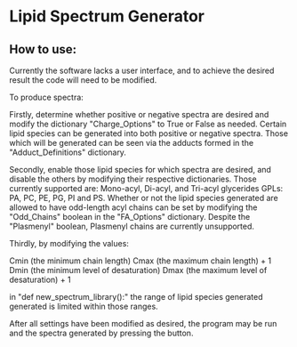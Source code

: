 # Lipid Spectrum Generator

## How to use:

Currently the software lacks a user interface, and to achieve the desired result the code will need to be modified.

To produce spectra:

Firstly, determine whether positive or negative spectra are desired and modify the dictionary "Charge_Options" to True or False as needed.
Certain lipid species can be generated into both positive or negative spectra. Those which will be generated can be seen via the adducts formed in the "Adduct_Definitions" dictionary.

Secondly, enable those lipid species for which spectra are desired, and disable the others by modifying their respective dictionaries.
Those currently supported are:
Mono-acyl, Di-acyl, and Tri-acyl glycerides 
GPLs: PA, PC, PE, PG, PI and PS.
Whether or not the lipid species generated are allowed to have odd-length acyl chains can be set by modifying the "Odd_Chains" boolean in the "FA_Options" dictionary.
Despite the "Plasmenyl" boolean, Plasmenyl chains are currently unsupported.

Thirdly, by modifying the values:

Cmin (the minimum chain length)
Cmax (the maximum chain length) + 1
Dmin (the minimum level of desaturation)
Dmax (the maximum level of desaturation) + 1

in "def new_spectrum_library():"
the range of lipid species generated generated is limited within those ranges.

After all settings have been modified as desired, the program may be run and the spectra generated by pressing the button.
